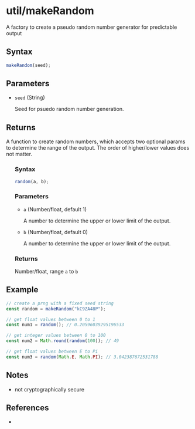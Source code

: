 # util/makeRandom

A factory to create a pseudo random number generator for predictable output

## Syntax

```js
makeRandom(seed);
```

## Parameters

- `seed` (String)

  Seed for psuedo random number generation.

## Returns

A function to create random numbers, which accepts two optional params to
determine the range of the output. The order of higher/lower values does not
matter.

<ul>

### Syntax

```js
random(a, b);
```

### Parameters

- `a` (Number/float, default 1)

  A number to determine the upper or lower limit of the output.

- `b` (Number/float, default 0)

  A number to determine the upper or lower limit of the output.

### Returns

Number/float, range `a` to `b`

</ul>

## Example

```js
// create a prng with a fixed seed string
const random = makeRandom("kC9ZA48P");

// get float values between 0 to 1
const num1 = random(); // 0.20596039295196533

// get integer values between 0 to 100
const num2 = Math.round(random(100)); // 49

// get float values between E to Pi
const num3 = random(Math.E, Math.PI); // 3.042387672531788
```

## Notes

- not cryptographically secure

## References

-
